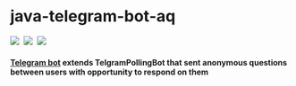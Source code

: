 # java-telegram-bot-aq

<img src="https://img.shields.io/badge/telegram bot-0088cc.svg?logo=telegram&logoColor=white"/>  <img src="https://img.shields.io/badge/postgresql-326790.svg?logo=postgresql&logoColor=white"/>  <img src="https://img.shields.io/badge/heroku-6761a5.svg?logo=heroku&logoColor=white"/>

#### <a href="https://t.me/haskmebot" text-decoration="none">Telegram bot</a> extends TelgramPollingBot that sent anonymous questions between users with opportunity to respond on them
